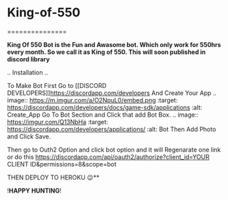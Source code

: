# King-of-550
===============

**King Of 550 Bot is the Fun and Awasome bot. Which only work for 550hrs every month. So we call it as King of 550. This will soon published in discord library**

.. Installation ..

To Make Bot First Go to 
[[DISCORD DEVELOPERS]]https://discordapp.com/developers
And Create Your App
.. image:: https://m.imgur.com/a/O2NpuL0/embed.png
   :target: https://discordapp.com/developers/docs/game-sdk/applications
   :alt: Create_App
Go To Bot Section and Click that add Bot Box.
.. image:: https://imgur.com/Q13NbHa
   :target: https://discordapp.com/developers/applications/
   :alt: Bot
Then Add Photo and Click Save.

Then go to Outh2 Option and click bot option and it will Regenarate one link or do this
https://discordapp.com/api/oauth2/authorize?client_id=YOUR CLIENT ID&permissions=8&scope=bot

THEN DEPLOY TO HEROKU 😉**

!__HAPPY HUNTING__!

